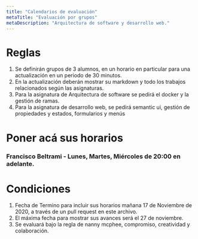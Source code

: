 ```yaml
---
title: "Calendarios de evaluación"
metaTitle: "Evaluación por grupos"
metaDescription: "Arquitectura de software y desarrollo web."
---
```


# Reglas

1. Se definirán grupos de 3 alumnos, en un horario en particular para una actualización en un periodo de 30 minutos.
2. En la actualización deberán mostrar su markdown y todo los trabajos relacionados según las asignaturas.
3. Para la asignatura de Arquitectura de software se pedirá el docker y la gestión de ramas.
4. Para la asignatura de desarrollo web, se pedirá semantic ui, gestión de propiedades y estados, formularios y menús

# Poner acá sus horarios

### **Francisco Beltrami** - Lunes, Martes, Miércoles de 20:00 en adelante. 

# Condiciones
1. Fecha de Termino para incluir sus horarios mañana 17 de Noviembre de 2020, a través de un pull request en este archivo.
2. El máxima fecha para mostrar sus avances será el 27 de noviembre.
3. Se evaluará bajo la regla de nanny mcphee, compromiso, creatividad y colaboración.



